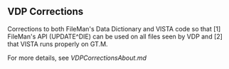 ## VDP Corrections

Corrections to both FileMan's Data Dictionary and VISTA code so that [1] FileMan's API (UPDATE^DIE) can be used on all files seen by VDP and [2] that VISTA runs properly on GT.M.

For more details, see _VDPCorrectionsAbout.md_
